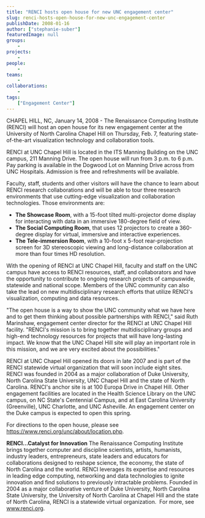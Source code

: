 ```yaml
---
title: "RENCI hosts open house for new UNC engagement center"
slug: renci-hosts-open-house-for-new-unc-engagement-center
publishDate: 2008-01-16
author: ["stephanie-suber"]
featuredImage: null
groups:
    - 
projects:
    - 
people:
    - 
teams: 
    - 
collaborations:
    - 
tags:
    ["Engagement Center"]
---
```

CHAPEL HILL, NC, January 14, 2008 - The Renaissance Computing Institute (RENCI) will host an open house for its new engagement center at the University of North Carolina Chapel Hill on Thursday, Feb. 7, featuring state-of-the-art visualization technology and collaboration tools. 

RENCI at UNC Chapel Hill is located in the ITS Manning Building on the UNC campus, 211 Manning Drive. The open house will run from 3 p.m. to 6 p.m. Pay parking is available in the Dogwood Lot on Manning Drive across from UNC Hospitals. Admission is free and refreshments will be available.

Faculty, staff, students and other visitors will have the chance to learn about RENCI research collaborations and will be able to tour three research environments that use cutting-edge visualization and collaboration technologies. Those environments are:
<ul type="disc">
 	<li><strong>The Showcase Room</strong>, with a 15-foot tilted multi-projector dome display for interacting with data in an immersive 180-degree field of view.</li>
 	<li><strong>The Social Computing Room</strong>, that uses 12 projectors to create a 360-degree display for virtual, immersive and interactive experiences.</li>
 	<li><strong>The Tele-immersion Room</strong>, with a 10-foot x 5-foot rear-projection screen for 3D stereoscopic viewing and long-distance collaboration at more than four times HD resolution.</li>
</ul>
With the opening of RENCI at UNC Chapel Hill, faculty and staff on the UNC campus have access to RENCI resources, staff, and collaborators and have the opportunity to contribute to ongoing research projects of campuswide, statewide and national scope. Members of the UNC community can also take the lead on new multidisciplinary research efforts that utilize RENCI's visualization, computing and data resources.

"The open house is a way to show the UNC community what we have here and to get them thinking about possible partnerships with RENCI," said Ruth Marinshaw, engagement center director for the RENCI at UNC Chapel Hill facility. "RENCI's mission is to bring together multidisciplinary groups and high-end technology resources for projects that will have long-lasting impact. We know that the UNC Chapel Hill site will play an important role in this mission, and we are very excited about the possibilities."

RENCI at UNC Chapel Hill opened its doors in late 2007 and is part of the RENCI statewide virtual organization that will soon include eight sites. RENCI was founded in 2004 as a major collaboration of Duke University, North Carolina State University, UNC Chapel Hill and the state of North Carolina. RENCI's anchor site is at 100 Europa Drive in Chapel Hill. Other engagement facilities are located in the Health Science Library on the UNC campus, on NC State's Centennial Campus, and at East Carolina University (Greenville), UNC Charlotte, and UNC Asheville. An engagement center on the Duke campus is expected to open this spring.

For directions to the open house, please see https://www.renci.org/unc/about/location.php.

<strong>RENCI…Catalyst for Innovation</strong>
The Renaissance Computing Institute brings together computer and discipline scientists, artists, humanists, industry leaders, entrepreneurs, state leaders and educators for collaborations designed to reshape science, the economy, the state of North Carolina and the world. RENCI leverages its expertise and resources in leading edge computing, networking and data technologies to ignite innovation and find solutions to previously intractable problems. Founded in 2004 as a major collaborative venture of Duke University, North Carolina State University, the University of North Carolina at Chapel Hill and the state of North Carolina, RENCI is a statewide virtual organization.  For more, see <a href="https://www.renci.org/">www.renci.org</a>.
